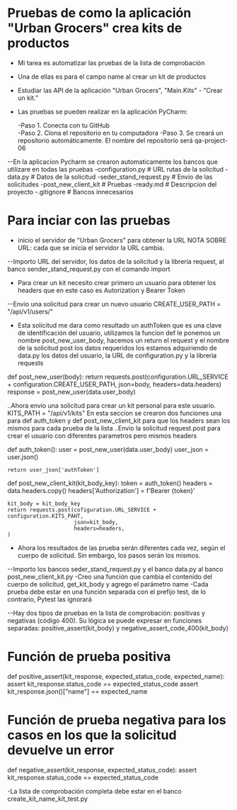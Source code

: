 ﻿# Pruebas de como la aplicación "Urban Grocers" crea kits de productos

- Mi tarea es automatizar las pruebas de la lista de comprobación
- Una de ellas es para el campo name al crear un kit de productos
- Estudiar las API de la aplicación "Urban Grocers", "Main.Kits" - "Crear un kit.”
- Las pruebas se pueden realizar en la aplicación PyCharm:

     -Paso 1. Conecta con tu GitHub  
     -Paso 2. Clona el repositorio en tu computadora
     -Paso 3. Se creará un repositorio automáticamente. El nombre del repositorio será qa-project-06

--En la aplicacion Pycharm se crearon automaticamente los bancos que utilizare en todas las pruebas
     -configuration.py        # URL  rutas de la solicitud
     -data.py                 # Datos de la solicitud
     -seder_stand_request.py  # Envio de las solicitudes
     -post_new_client_kit     # Pruebas
     -ready.md                # Descripcion del proyecto
     -.gitignore              # Bancos innecesarios
      
# Para inciar con las pruebas
- inicio el servidor de "Urban Grocers" para obtener la URL 
      NOTA SOBRE URL: cada que se inicia el servidor la URL cambia. 

--Importo URL del servidor, los datos de la solicitud y la libreria request, al banco sender_stand_request.py con el comando import
- Para crear un kit necesito crear primero un usuario para obtener los headers que en este caso es Autorization y Bearer Token

--Envio una solicitud para crear un nuevo usuario CREATE_USER_PATH = "/api/v1/users/"
- Esta solicitud me dara como resultado un authToken que es una clave de identificación del usuario,
utilizamos la funcion def le ponemos un nombre post_new_user_body, hacemos un return el request y el nombre de la solicitud post
los datos requeridos los estamos adquiriendo  de data.py los datos del usuario, la URL de configuration.py y la libreria requests 

def post_new_user(body):
    return requests.post(configuration.URL_SERVICE + configuration.CREATE_USER_PATH,
                         json=body,
                         headers=data.headers)
response = post_new_user(data.user_body)

..Ahora envio una solicitud para crear un kit personal para este usuario. KITS_PATH = "/api/v1/kits"
En esta seccion se crearon dos funciones una para def auth_token y def post_new_client_kit
para que los headers sean los mismos para cada prueba de la lista 
..Envio la solicitud request.post para crear el usuario con diferentes parametros pero mismos headers
 
def auth_token():
    user = post_new_user(data.user_body)
    user_json = user.json()

    return user_json['authToken']

def post_new_client_kit(kit_body_key):
    token = auth_token()
    headers = data.headers.copy()
    headers['Authorization'] = f'Bearer {token}'

    kit_body = kit_body_key
    return requests.post(cofiguration.URL_SERVICE + configuration.KITS_PAHT,
                         json=kit_body,
                         headers=headers,
    )  

- Ahora los resultados de las prueba serán diferentes cada vez, según el cuerpo de solicitud.
 Sin embargo, los pasos serán los mismos.

--Importo los bancos seder_stand_request.py y el banco data.py al banco post_new_client_kit.py
  -Creo una función que cambia el contenido del cuerpo de solicitud, get_kit_body y agrego el parámetro name
  -Cada prueba debe estar en una función separada con el prefijo test, de lo contrario, Pytest las ignorará

--Hay dos tipos de pruebas en la lista de comprobación: positivas y negativas (código 400). 
Su lógica se puede expresar en funciones separadas: positive_assert(kit_body) y negative_assert_code_400(kit_body)

# Función de prueba positiva
def positive_assert(kit_response, expected_status_code, expected_name):
    assert kit_response.status_code == expected_status_code
    assert kit_response.json()["name"] == expected_name

# Función de prueba negativa para los casos en los que la solicitud devuelve un error
def negative_assert(kit_response, expected_status_code):
    assert kit_response.status_code == expected_status_code

-La lista de comprobación completa debe estar en el banco create_kit_name_kit_test.py













